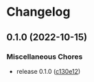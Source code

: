 # Changelog

## 0.1.0 (2022-10-15)


### Miscellaneous Chores

* release 0.1.0 ([c130e12](https://github.com/kripod/tailwindcss-inner-border/commit/c130e120a474ecf52e53e0c079e5e45a89dd4ea4))
